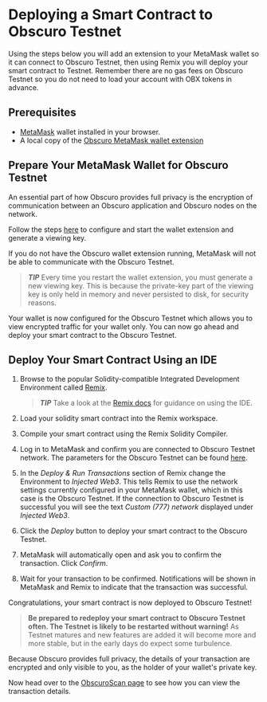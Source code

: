 ---
---
# Deploying a Smart Contract to Obscuro Testnet
Using the steps below you will add an extension to your MetaMask wallet so it can connect to Obscuro Testnet, then using Remix you will deploy your smart contract to Testnet. Remember there are no gas fees on Obscuro Testnet so you do not need to load your account with OBX tokens in advance.

## Prerequisites
* [MetaMask](https://metamask.io/) wallet installed in your browser.
* A local copy of the [Obscuro MetaMask wallet extension](https://docs.obscu.ro/wallet-extension/wallet-extension/)

## Prepare Your MetaMask Wallet for Obscuro Testnet
An essential part of how Obscuro provides full privacy is the encryption of communication between an Obscuro application and Obscuro nodes on the network.

Follow the steps [here](https://docs.obscu.ro/wallet-extension/wallet-extension/) to configure and start the wallet extension and 
generate a viewing key. 


If you do not have the Obscuro wallet extension running, MetaMask will not be able to communicate with the Obscuro 
Testnet.

> **_TIP_**  Every time you restart the wallet extension, you must generate a new viewing key. This is because the 
  private-key part of the viewing key is only held in memory and never persisted to disk, for security reasons.

Your wallet is now configured for the Obscuro Testnet which allows you to view encrypted traffic for your wallet only. 
You can now go ahead and deploy your smart contract to the Obscuro Testnet.

## Deploy Your Smart Contract Using an IDE
1. Browse to the popular Solidity-compatible Integrated Development Environment called [Remix](https://remix.ethereum.org/).

    > **_TIP_**  Take a look at the [Remix docs](https://remix-ide.readthedocs.io/en/latest/create_deploy.html) for guidance on using the IDE.

1. Load your solidity smart contract into the Remix workspace.

1. Compile your smart contract using the Remix Solidity Compiler.

1. Log in to MetaMask and confirm you are connected to Obscuro Testnet network. The parameters for the Obscuro Testnet can be found [here](https://docs.obscu.ro/testnet/essentials/).

1. In the _Deploy & Run Transactions_ section of Remix change the Environment to _Injected Web3_. This tells Remix to use the network settings currently configured in your MetaMask wallet, which in this case is the Obscuro Testnet. If the connection to Obscuro Testnet is successful you will see the text _Custom (777) network_ displayed under _Injected Web3_.

1. Click the _Deploy_ button to deploy your smart contract to the Obscuro Testnet.

1. MetaMask will automatically open and ask you to confirm the transaction. Click _Confirm_.

1. Wait for your transaction to be confirmed. Notifications will be shown in MetaMask and Remix to indicate that the transaction was successful.

Congratulations, your smart contract is now deployed to Obscuro Testnet!

> **Be prepared to redeploy your smart contract to Obscuro Testnet often. The Testnet is likely to be restarted without warning!** As Testnet matures and new features are added it will become more and more stable, but in the early days do expect some turbulence.

Because Obscuro provides full privacy, the details of your transaction are encrypted and only visible to you, as the holder of your wallet's private key.

Now head over to the [ObscuroScan page](https://docs.obscu.ro/testnet/obscuroscan/) to see how you can view the transaction details.
